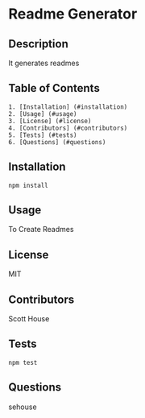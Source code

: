 # Readme Generator
## Description
 It generates readmes

## Table of Contents
    1. [Installation] (#installation) 
    2. [Usage] (#usage)
    3. [License] (#license)
    4. [Contributors] (#contributors)
    5. [Tests] (#tests)
    6. [Questions] (#questions)
    

## Installation <a name ='installation'></a>
```npm install```

## Usage<a name ='usage'></a>
 To Create Readmes 

## License<a name ='license'></a>
 MIT

## Contributors<a name ='contributors'></a>
 Scott House

## Tests<a name ='tests'></a>
```npm test```

## Questions<a name ='questions'></a>
 sehouse

